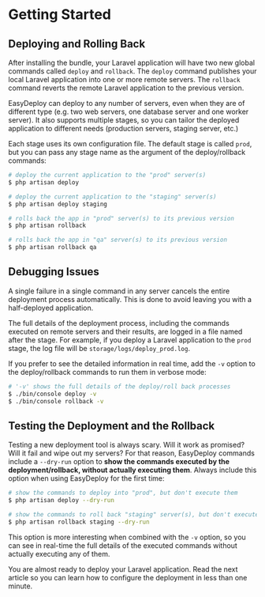 Getting Started
===============

Deploying and Rolling Back
--------------------------

After installing the bundle, your Laravel application will have two new global
commands called ``deploy`` and ``rollback``. The ``deploy`` command publishes
your local Laravel application into one or more remote servers. The ``rollback``
command reverts the remote Laravel application to the previous version.

EasyDeploy can deploy to any number of servers, even when they are of different
type (e.g. two web servers, one database server and one worker server). It also
supports multiple stages, so you can tailor the deployed application to
different needs (production servers, staging server, etc.)

Each stage uses its own configuration file. The default stage is called `prod`,
but you can pass any stage name as the argument of the deploy/rollback commands:

```bash
# deploy the current application to the "prod" server(s)
$ php artisan deploy

# deploy the current application to the "staging" server(s)
$ php artisan deploy staging

# rolls back the app in "prod" server(s) to its previous version
$ php artisan rollback

# rolls back the app in "qa" server(s) to its previous version
$ php artisan rollback qa
```

Debugging Issues
----------------

A single failure in a single command in any server cancels the entire deployment
process automatically. This is done to avoid leaving you with a half-deployed
application.

The full details of the deployment process, including the commands executed on
remote servers and their results, are logged in a file named after the stage.
For example, if you deploy a Laravel  application to the `prod` stage, the log
file will be `storage/logs/deploy_prod.log`.

If you prefer to see the detailed information in real time, add the `-v` option
to the deploy/rollback commands to run them in verbose mode:

```bash
# '-v' shows the full details of the deploy/roll back processes
$ ./bin/console deploy -v
$ ./bin/console rollback -v
```


Testing the Deployment and the Rollback
---------------------------------------

Testing a new deployment tool is always scary. Will it work as promised? Will it
fail and wipe out my servers? For that reason, EasyDeploy commands include a
`--dry-run` option to **show the commands executed by the deployment/rollback,
without actually executing them**. Always include this option when using
EasyDeploy for the first time:

```bash
# show the commands to deploy into "prod", but don't execute them
$ php artisan deploy --dry-run

# show the commands to roll back "staging" server(s), but don't execute them
$ php artisan rollback staging --dry-run
```

This option is more interesting when combined with the `-v` option, so you can
see in real-time the full details of the executed commands without actually
executing any of them.

You are almost ready to deploy your Laravel application. Read the next article
so you can learn how to configure the deployment in less than one minute.
